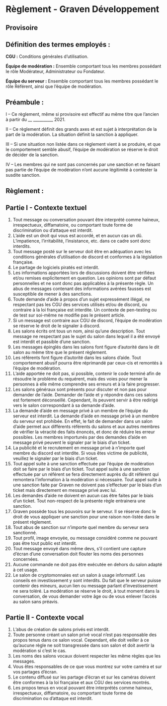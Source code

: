 # Règlement - Graven Développement
## Provisoire

## Définition des termes employés :

__CGU :__ Conditions générales d’utilisation.

__Équipe de modération :__ Ensemble comportant tous les membres possédant le rôle Modérateur, Administrateur ou Fondateur.

__Équipe du serveur :__ Ensemble comportant tous les membres possédant le rôle Référent, ainsi que l’équipe de modération.

## Préambule :

I – Ce règlement, même si provisoire est effectif au même titre que l’ancien à partir du __
__________ 2021.

II – Ce règlement définit des grands axes et est sujet à interprétation de la part de la
modération. La situation définit la sanction à appliquer.

III – Si une situation non listée dans ce règlement vient à se produire, et que le
comportement semble abusif, l’équipe de modération se réserve le droit de décider de la
sanction.

IV – Les membres qui ne sont pas concernés par une sanction et ne faisant pas partie de
l’équipe de modération n’ont aucune légitimité à contester la susdite sanction.

## Règlement :

## Partie I - Contexte textuel

1. Tout message ou conversation pouvant être interprété comme haineux,
    irrespectueux, diffamatoire, ou comportant toute forme de discrimination ou
    d’attaque est interdit.
2. L’aide est un droit qui vous est accordé, et en aucun cas un dû. L’impatience,
    l’irritabilité, l’insistance, etc. dans ce cadre sont donc interdits.
3. Tout message posté sur le serveur doit être en adéquation avec les conditions
    générales d’utilisation de discord et conformes à la législation française.
4. Le partage de logiciels piratés est interdit.
5. Les informations apportées lors de discussions doivent être vérifiées et/ou
    remises explicitement en question. Les opinions sont par défaut personnelles
    et ne sont donc pas applicables à la présente règle. Un abus de messages contenant
    des informations avérées fausses est susceptible de mener à des sanctions.
6. Toute demande d’aide à propos d’un sujet expressément illégal, ne respectant
    pas les CGU des services utilisés et/ou de discord, ou contraire à la loi française
    est interdite. Un contexte de pen-testing ou de test sur soi-même ne modifie
    pas le présent article.
7. Si un message est contraire aux CGU de discord, l’équipe de modération se
    réserve le droit de le signaler à discord.
8. Les salons écrits ont tous un nom, ainsi qu’une description. Tout message ne
    respectant pas le sujet du salon dans lequel il a été envoyé est interdit et
    passible d’une sanction.
9. Les messages épinglés dans les salons font figure d’autorité dans le dit salon au
    même titre que le présent règlement.
10. Les référents font figure d’autorité dans les salons d’aide. Tout comportement
    abusif pourra être réprimandé par ceux-cis et remontés à l’équipe de
    modération.
11. L’aide apportée ne doit pas, si possible, contenir le code terminé afin de
    résoudre le problème du requérent, mais des voies pour mener la personnes à
    elle même comprendre ses erreurs et à la faire progresser.
12. Les salons généraux sont présents pour discuter et non pas pour demander de
    l’aide. Demander de l’aide et y répondre dans ces salons est fortement
    déconseillé. Cependant, ils peuvent servir à être redirigé vers le salon
    correspondant à sa demande d’aide.
13. La demande d’aide en message privé à un membre de l’équipe du serveur est
    interdit. La demande d’aide en message privé à un membre du serveur est
    prohibée. En effet, le fait de demander dans un salon d’aide permet aux
    différents référents du salons et aux autres membres de vérifier la véracité des
    faits énoncés, et donc de réduire les erreur possibles. Les membres importunés
    par des demandes d’aide en message privé peuvent le signaler par le biais d’un
    ticket.
14. La publicité et le recrutement en message privé à n’importe quel membre du
    discord est interdite. Si vous êtes victime de publicité, veuillez le signaler par le
    biais d’un ticket.
15. Tout appel suite à une sanction effectuée par l’équipe de modération doit se
    faire par le biais d’un ticket. Tout appel suite à une sanction effectuée par un
    référent se fera directement auprès du dit référent qui remontera l’information
    à la modération si nécessaire. Tout appel suite à une sanction faite par Graven
    ne doivent pas s’effectuer par le biais d’un ticket mais directement en message
    privé avec lui.
16. Les demandes d’aide ne doivent en aucun cas être faites par le biais d’un ticket.
    Tout non-respect de la présente règle entrainera une sanction.
17. Graven possède tous les pouvoirs sur le serveur. Il se réserve donc le droit de
    vous appliquer une sanction pour une raison non-listée dans le présent
    règlement.
18. Tout abus de sanction sur n’importe quel membre du serveur sera sanctionné.
19. Tout profil, image envoyée, ou message considéré comme ne pouvant pas être
    tout public est interdit.
20. Tout message envoyé dans même devs, s’il contient une capture d’écran d’une
conversation doit flouter les noms des personnes concernées.
21. Aucune commande ne doit pas être exécutée en dehors du salon adapté à cet
usage.
22. Le salon de cryptomonnaies est un salon à usage informatif. Les conseils en
investissement y sont interdits. Du fait que le serveur puisse contenir des
mineurs, aucun lien ou message parlant d’investissement ne sera toléré. La
modération se réserve le droit, à tout moment dans la conversation, de vous
demander votre âge ou de vous enlever l’accès au salon sans préavis.

## Partie II - Contexte vocal

1. L’abus de création de salons privés est interdit.
2. Toute personne créant un salon privé vocal n’est pas responsable des propos tenus
    dans ce salon vocal. Cependant, elle doit veiller à ce qu’aucune règle ne soit
    transgressée dans son salon et doit avertir la modération si c’est le cas.
3. Les noms des salons vocaux doivent respecter les même règles que les messages.
4. Vous êtes responsables de ce que vous montrez sur votre caméra et sur vos
    partages d’écran.
5. Le contenu diffusé sur les partage d’écran et sur les caméras doivent être
    conformes à la loi française et aux CGU des services montrés.
6. Les propos tenus en vocal pouvant être interprétés comme haineux, irrespectueux,
    diffamatoire, ou comportant toute forme de discrimination ou d’attaque est
    interdit.

